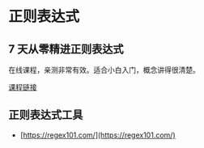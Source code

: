 

# 正则表达式

## 7 天从零精进正则表达式

在线课程，亲测非常有效。适合小白入门，概念讲得很清楚。

[课程链接](https://luban.coderead.cn/app/#/course/regex)


## 正则表达式工具

- [https://regex101.com/](https://regex101.com/)